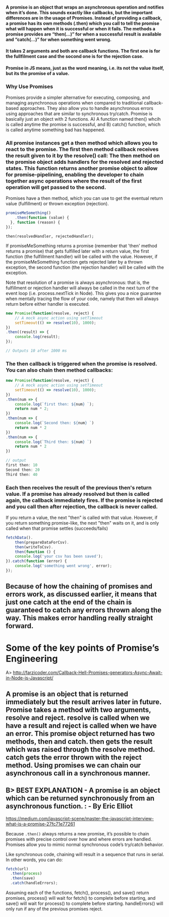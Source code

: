 #### A promise is an object that wraps an asynchronous operation and notifies when it’s done. This sounds exactly like callbacks, but the important differences are in the usage of Promises. Instead of providing a callback, a promise has its own methods (.then) which you call to tell the promise what will happen when it is successful or when it fails. The methods a promise provides are “then(…)” for when a successful result is available and “catch(…)” for when something went wrong.

#### It takes 2 arguments and both are callback functions. The first one is for the fullfilment case and the socond one is for the rejection case.

#### Promise in JS means, just as the word meaning, i.e. its not the value itself, but its the promise of a value.

### Why Use Promises

Promises provide a simpler alternative for executing, composing, and managing asynchronous operations when compared to traditional callback-based approaches. They also allow you to handle asynchronous errors using approaches that are similar to synchronous try/catch.
Promise is basically just an object with 2 functions. A) A function named then() whcih is called anytime the promise is successful, and B) catch() function, which is called anytime something bad has happened.

### All promise instances get a then method which allows you to react to the promise.  The first then method callback receives the result given to it by the resolve() call: The then method on the promise object adds handlers for the resolved and rejected states. This function returns another promise object to allow for promise-pipelining, enabling the developer to chain together async operations where the result of the first operation will get passed to the second.


Promises have a then method, which you can use to get the eventual return value (fulfillment) or thrown exception (rejection).

```js
promiseMeSomething()
    .then(function (value) {
  }, function (reason) {
});
```

``then(resolvedHandler, rejectedHandler); ``

If promiseMeSomething returns a promise (remember that 'then' method returns a promise) that gets fulfilled later with a return value, the first function (the fulfillment handler) will be called with the value. However, if the promiseMeSomething function gets rejected later by a thrown exception, the second function (the rejection handler) will be called with the exception.

Note that resolution of a promise is always asynchronous: that is, the fulfillment or rejection handler will always be called in the next turn of the event loop (i.e. process.nextTick in Node). This gives you a nice guarantee when mentally tracing the flow of your code, namely that then will always return before either handler is executed.

```js
new Promise(function(resolve, reject) {
	// A mock async action using setTimeout
	setTimeout(() => resolve(10), 1000);
})
.then((result) => {
	console.log(result);
});

// Outputs 10 after 1000 ms

```

### The then callback is triggered when the promise is resolved.  You can also chain then method callbacks:

```js
new Promise(function(resolve, reject) {
	// A mock async action using setTimeout
	setTimeout(() => resolve(10), 1000);
})
.then(num => {
    console.log(`first then: ${num} `);
    return num * 2;
})
.then(num => {
    console.log(`Second then: ${num} `)
    return num * 2
})
.then(num => {
    console.log(`Third then: ${num} `)
    return num * 2
})

// output
first then: 10
Second then: 20
Third then: 40

```
### Each then receives the result of the previous then's return value. If a promise has already resolved but then is called again, the callback immediately fires. If the promise is rejected and you call then after rejection, the callback is never called.

If you return a value, the next "then" is called with that value. However, if you return something promise-like, the next "then" waits on it, and is only called when that promise settles (succeeds/fails)

```js
fetchData().
    then(prepareDataForCsv).
    then(writeToCsv).
    then(function () {
    console.log('your csv has been saved');
}).catch(function (error) {
    console.log('something went wrong', error);
});
```

## Because of how the chaining of promises and errors work, as discussed earlier, it means that just one catch at the end of the chain is guaranteed to catch any errors thrown along the way. This makes error handling really straight forward.

# Some of the key points of Promise’s Engineering

A> http://farzicoder.com/Callback-Hell-Promises-generators-Async-Await-in-Node-js-Javascript/

## A promise is an object that is returned immediately but the result arrives later in future. Promise takes a method with two arguments, resolve and reject. resolve is called when we have a result and reject is called when we have an error. This promise object returned has two methods, then and catch. then gets the result which was raised through the resolve method. catch gets the error thrown with the reject method. Using promises we can chain our asynchronous call in a synchronous manner.

## B> BEST EXPLANATION - A promise is an object which can be returned synchronously from an asynchronous function. : - By Eric Elliot

https://medium.com/javascript-scene/master-the-javascript-interview-what-is-a-promise-27fc71e77261

Because ``.then()`` always returns a new promise, it’s possible to chain promises with precise control over how and where errors are handled. Promises allow you to mimic normal synchronous code’s try/catch behavior.

Like synchronous code, chaining will result in a sequence that runs in serial. In other words, you can do:

```js
fetch(url)
  .then(process)
  .then(save)
  .catch(handleErrors);
```

Assuming each of the functions, fetch(), process(), and save() return promises, process() will wait for fetch() to complete before starting, and save() will wait for process() to complete before starting. handleErrors() will only run if any of the previous promises reject.
